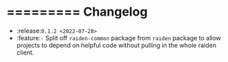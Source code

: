 =========
Changelog
=========

* :release:`0.1.2 <2022-07-28>`
* :feature:`-` Split off ``raiden-common`` package from ``raiden`` package to allow projects to depend on helpful code without pulling in the whole raiden client.
